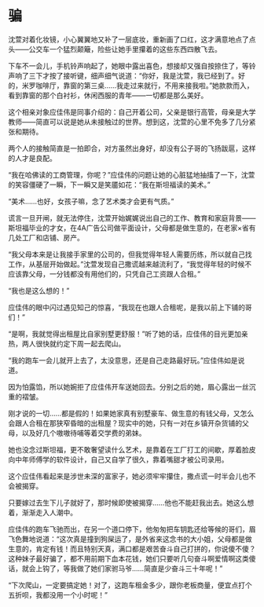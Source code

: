 # 骗

沈萱对着化妆镜，小心翼翼地又补了一层底妆，重新画了口红，这才满意地点了点头——公交车一个猛烈颠簸，险些让她手里攥着的这些东西四散飞去。 

下车不一会儿，手机铃声响起了，她眼中露出喜色，想接却又强自按捺住了，等铃声响了三下才按了接听键，细声细气说道：“你好，我是沈萱，我已经到了。好的，米罗咖啡厅，靠窗的第三桌……我走过来就行，不用来接我啦。”她款款而入，看到靠窗的那个白衬衫，休闲西服的青年——一切都是那么美好。 

这个相亲对象应佳伟是同事介绍的：自己开着公司，父亲是银行高管，母亲是大学教师——简直可以说是她从未接触过的世界。想到这，沈萱的心里不免多了几分紧张和期待。 

两个人的接触简直是一拍即合，对方虽然出身好，却没有公子哥的飞扬跋扈，这样的人才是良配。 

“我在哈佛读的工商管理，你呢？”应佳伟的问题让她的心脏猛地抽搐了一下，沈萱的笑容僵硬了一瞬，下一瞬又是笑靥如花：“我在斯坦福读的美术。” 

“美术……也好，女孩子嘛，念了艺术类才会更有气质。” 

谎言一旦开闸，就无法停住，沈萱开始娓娓说出自己的工作、教育和家庭背景——斯坦福毕业的才女，在4A广告公司做平面设计，父母都是做生意的，在老家×省有几处工厂和店铺、房产。 

“我父母本来是让我接手家里的公司的，但我觉得年轻人需要历练，所以就自己找工作，从基层开始做起。”沈萱发现自己撒谎越来越流利了，“我觉得年轻的时候不应该靠父母，一分钱都没有用他们的，只凭自己工资跟人合租。” 

“我也是这么想的！” 

应佳伟的眼中闪过遇见知己的惊喜，“我现在也跟人合租呢，是我以前上下铺的哥们！” 

“是啊，我就觉得出租屋比自家别墅更舒服！”听了她的话，应佳伟的目光更加亲热，两人很快就约定下周一起去爬山。 

“我的跑车一会儿就开上去了，太没意思，还是自己走路最好玩。”应佳伟如是说道。 

因为怕露馅，所以她婉拒了应佳伟开车送她回去。分别之后的她，眉心露出一丝沉重的褶皱。 

刚才说的一切……都是假的！如果她家真有别墅豪车、做生意的有钱父母，又怎么会跟人合租在那狭窄昏暗的出租屋？现实中的她，只有一对在乡镇开杂货铺的父母，以及好几个嗷嗷待哺等着交学费的弟妹。 

她也没念过斯坦福，更不敢奢望读什么艺术，是靠着在工厂打工的间歇，厚着脸皮向中年师傅学的软件设计，自己又自学了很久，靠着嘴甜才被公司录用。 

这个应佳伟看起来是涉世未深的富家子，她必须牢牢攥住，撒点谎一时半会儿也不会被揭穿。 

只要嫁过去生下儿子就好了，那时候即使被揭穿……他也不能赶我出去。她这么想着，渐渐走入人潮中。 

应佳伟的跑车飞驰而出，在另一个道口停下，他匆匆把车钥匙还给等候的哥们，眉飞色舞地说道：“这次真是撞到狗屎运了，是外省来这念书的大小姐，父母都是做生意的，肯定有钱！而且特别天真，满口都是艰苦奋斗自己打拼的，你说傻不傻？这种妹子最好骗了，都不用前期下血本花钱，她们只要听几句奋斗啊爱情啊这类傻话，就会上钩了，等我做了她们家驸马爷……简直是少奋斗三十年呢！” 

“下次爬山，一定要搞定她！对了，这跑车租金多少，跟你老板商量，便宜点打个五折呗，我都没用一个小时呢！”